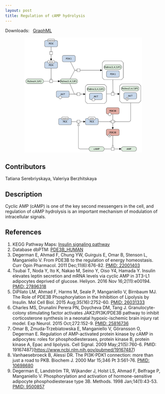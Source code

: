 ```yaml
---
layout: post
title: Regulation of cAMP hydrolysis
---
```


Downloads: &nbsp; 
[GraphML](../downloads/F012-cAMP.graphml) &nbsp;
<!--[SBGN-ML](../downloads/F012-cAMP-SBGNv02.sbgn) &nbsp;
[Newt](http://web.newteditor.org/?URL=http://metabolismregulation.org/downloads/F012-cAMP-newt.sbgn) &nbsp;-->
<p align="middle"><a href="/camp/"><img id="image" src="/downloads/F012-cAMP.png" width="380"/></a></p>

## Contributors

Tatiana Serebriyskaya, Valeriya Berzhitskaya

## Description

Cyclic AMP (cAMP) is one of the key second messengers in the cell, and regulation of cAMP hydrolysis is an important mechanism of modulation of intracellular signals.

## References

1. KEGG Pathway Maps: [Insulin signaling pathway](http://www.genome.jp/kegg-bin/show_pathway?map=hsa04910&show_description=show)
1. Database dbPTM: [PDE3B_HUMAN](http://dbptm.mbc.nctu.edu.tw/search_result.php?search_type=db_id&swiss_id=PDE3B_HUMAN)
1. Degerman E, Ahmad F, Chung YW, Guirguis E, Omar B, Stenson L, Manganiello V. From PDE3B to the regulation of energy homeostasis. Curr Opin Pharmacol. 2011 Dec;11(6):676-82. [PMID: 22001403](https://www.ncbi.nlm.nih.gov/pubmed/22001403)
1. Tsubai T, Noda Y, Ito K, Nakao M, Seino Y, Oiso Y4, Hamada Y. Insulin elevates leptin secretion and mRNA levels via cyclic AMP in 3T3-L1 adipocytes deprived of glucose. Heliyon. 2016 Nov 16;2(11):e00194. [PMID: 27896318](https://www.ncbi.nlm.nih.gov/pubmed/27896318)
1. DiPilato LM, Ahmad F, Harms M, Seale P, Manganiello V, Birnbaum MJ. The Role of PDE3B Phosphorylation in the Inhibition of Lipolysis by Insulin. Mol Cell Biol. 2015 Aug;35(16):2752-60. [PMID: 26031333](https://www.ncbi.nlm.nih.gov/pubmed/26031333)
1. Charles MS, Drunalini Perera PN, Doycheva DM, Tang J. Granulocyte-colony stimulating factor activates JAK2/PI3K/PDE3B pathway to inhibit corticosterone synthesis in a neonatal hypoxic-ischemic brain injury rat model. Exp Neurol. 2015 Oct;272:152-9. [PMID: 25816736](https://www.ncbi.nlm.nih.gov/pubmed/25816736)
1. Omar B, Zmuda-Trzebiatowska E, Manganiello V, Göransson O, Degerman E. Regulation of AMP-activated protein kinase by cAMP in adipocytes: roles for phosphodiesterases, protein kinase B, protein kinase A, Epac and lipolysis. Cell Signal. 2009 May;21(5):760-6. PMID: 19167487](https://www.ncbi.nlm.nih.gov/pubmed/19167487)
1. Vanhaesebroeck B, Alessi DR. The PI3K-PDK1 connection: more than just a road to PKB. Biochem J. 2000 Mar 15;346 Pt 3:561-76. [PMID: 10698680](https://www.ncbi.nlm.nih.gov/pubmed/10698680)
1. Degerman E, Landström TR, Wijkander J, Holst LS, Ahmad F, Belfrage P, Manganiello V. Phosphorylation and activation of hormone-sensitive adipocyte phosphodiesterase type 3B. Methods. 1998 Jan;14(1):43-53. [PMID: 9500857](https://www.ncbi.nlm.nih.gov/pubmed/9500857)
